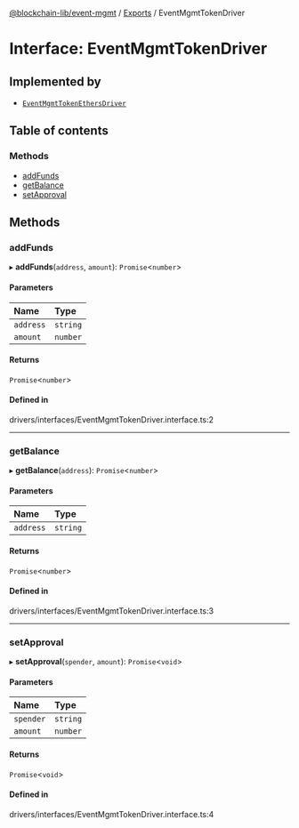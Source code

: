 [@blockchain-lib/event-mgmt](../README.md) / [Exports](../modules.md) / EventMgmtTokenDriver

# Interface: EventMgmtTokenDriver

## Implemented by

- [`EventMgmtTokenEthersDriver`](../classes/EventMgmtTokenEthersDriver.md)

## Table of contents

### Methods

- [addFunds](EventMgmtTokenDriver.md#addfunds)
- [getBalance](EventMgmtTokenDriver.md#getbalance)
- [setApproval](EventMgmtTokenDriver.md#setapproval)

## Methods

### addFunds

▸ **addFunds**(`address`, `amount`): `Promise`<`number`\>

#### Parameters

| Name | Type |
| :------ | :------ |
| `address` | `string` |
| `amount` | `number` |

#### Returns

`Promise`<`number`\>

#### Defined in

drivers/interfaces/EventMgmtTokenDriver.interface.ts:2

___

### getBalance

▸ **getBalance**(`address`): `Promise`<`number`\>

#### Parameters

| Name | Type |
| :------ | :------ |
| `address` | `string` |

#### Returns

`Promise`<`number`\>

#### Defined in

drivers/interfaces/EventMgmtTokenDriver.interface.ts:3

___

### setApproval

▸ **setApproval**(`spender`, `amount`): `Promise`<`void`\>

#### Parameters

| Name | Type |
| :------ | :------ |
| `spender` | `string` |
| `amount` | `number` |

#### Returns

`Promise`<`void`\>

#### Defined in

drivers/interfaces/EventMgmtTokenDriver.interface.ts:4
